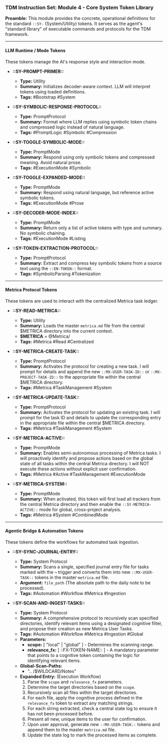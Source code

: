 ### **TDM Instruction Set: Module 4 - Core System Token Library**

**Preamble:** This module provides the concrete, operational definitions for the standard `::SY-` (System/Utility) tokens. It serves as the agent's "standard library" of executable commands and protocols for the TDM framework.

---

#### **LLM Runtime / Mode Tokens**

These tokens manage the AI's response style and interaction mode.

* **::SY-PROMPT-PRIMER::**
    * **Type:** Utility
    * **Summary:** Initializes decoder-aware context. LLM will interpret tokens using loaded definitions.
    * **Tags:** #Bootstrap #System

* **::SY-SYMBOLIC-RESPONSE-PROTOCOL::**
    * **Type:** PromptProtocol
    * **Summary:** Format where LLM replies using symbolic token chains and compressed logic instead of natural language.
    * **Tags:** #PromptLogic #Symbolic #Compression

* **::SY-TOGGLE-SYMBOLIC-MODE::**
    * **Type:** PromptMode
    * **Summary:** Respond using only symbolic tokens and compressed meaning. Avoid natural prose.
    * **Tags:** #ExecutionMode #Symbolic

* **::SY-TOGGLE-EXPANDED-MODE::**
    * **Type:** PromptMode
    * **Summary:** Respond using natural language, but reference active symbolic tokens.
    * **Tags:** #ExecutionMode #Prose

* **::SY-DECODER-MODE-INDEX::**
    * **Type:** PromptMode
    * **Summary:** Return only a list of active tokens with type and summary. No symbolic chaining.
    * **Tags:** #ExecutionMode #Listing

* **::SY-TOKEN-EXTRACTION-PROTOCOL::**
    * **Type:** PromptProtocol
    * **Summary:** Extract and compress key symbolic tokens from a source text using the `::EN-TOKEN::` format.
    * **Tags:** #SymbolicParsing #Tokenization

---

#### **Metrica Protocol Tokens**

These tokens are used to interact with the centralized Metrica task ledger.

* **::SY-READ-METRICA::**
    * **Type:** Utility
    * **Summary:** Loads the master `metrica.md` file from the central $METRICA directory into the current context.
    * **$METRICA** = @Metrica/
    * **Tags:** #Metrica #Read #Centralized

* **::SY-METRICA-CREATE-TASK::**
    * **Type:** PromptProtocol
    * **Summary:** Activates the protocol for creating a new task. I will prompt for details and append the new `::MX-USER-TASK-ID::` or `::MX-PROJECT-TASK-ID::` to the appropriate file within the central $METRICA directory.
    * **Tags:** #Metrica #TaskManagement #System

* **::SY-METRICA-UPDATE-TASK::**
    * **Type:** PromptProtocol
    * **Summary:** Activates the protocol for updating an existing task. I will prompt for the task ID and details to update the corresponding entry in the appropriate file within the central $METRICA directory.
    * **Tags:** #Metrica #TaskManagement #System

* **::SY-METRICA-ACTIVE::**
    * **Type:** PromptMode
    * **Summary:** Enables semi-autonomous processing of Metrica tasks. I will proactively identify and propose actions based on the global state of all tasks within the central Metrica directory. I will NOT execute these actions without explicit user confirmation.
    * **Tags:** #Metrica #Active #TaskManagement #ExecutionMode

* **::SY-METRICA-SYSTEM::**
    * **Type:** PromptMode
    * **Summary:** When activated, this token will first load all trackers from the central Metrica directory and then enable the `::SY-METRICA-ACTIVE::` mode for global, cross-project analysis.
    * **Tags:** #Metrica #System #CombinedMode

---

#### **Agentic Bridge & Automation Tokens**

These tokens define the workflows for automated task ingestion.

* **::SY-SYNC-JOURNAL-ENTRY::**
    * **Type:** System Protocol
    * **Summary:** Scans a single, specified journal entry file for tasks marked with the `¬` trigger and converts them into new `::MX-USER-TASK::` tokens in the master `metrica.md` file.
    * **Argument:** `file_path` (The absolute path to the daily note to be processed).
    * **Tags:** #Automation #Workflow #Metrica #Ingestion

* **::SY-SCAN-AND-INGEST-TASKS::**
    * **Type:** System Protocol
    * **Summary:** A comprehensive protocol to recursively scan specified directories, identify relevant items using a designated cognitive filter, and propose their creation as new Metrica User Tasks.
    * **Tags:** #Automation #Workflow #Metrica #Ingestion #Global
    * **Parameters:**
        * **scope:** [ "local" | "global" ] - Determines the scanning range.
        * **relevance_fx:** [ ::FX-TOKEN-NAME:: ] - A mandatory parameter that points to a cognitive token containing the logic for identifying relevant items.
    * **Global-Scan-Paths:**
        * ".. /$WILDCARD/Notes"
    * **Expanded Entry:** (Execution Workflow)
        1.  Parse the `scope` and `relevance_fx` parameters.
        2.  Determine the target directories based on the `scope`.
        3.  Recursively scan all files within the target directories.
        4.  For each file, apply the cognitive process defined in the `relevance_fx` token to extract any matching strings.
        5.  For each string extracted, check a central state log to ensure it has not been processed before.
        6.  Present all new, unique items to the user for confirmation.
        7.  Upon user approval, generate new `::MX-USER-TASK::` tokens and append them to the master `metrica.md` file.
        8.  Update the state log to mark the processed items as complete.


